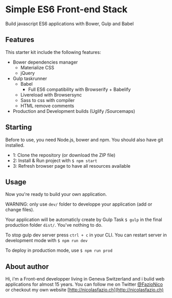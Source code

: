 <!--
@Author: Nicolas Fazio <webmaster-fazio>
@Date:   20-08-2016
@Email:  contact@nicolasfazio.ch
@Last modified by:   webmaster-fazio
@Last modified time: 21-08-2016
-->

# Simple ES6 Front-end Stack
  Build javascript ES6 applications with Bower, Gulp and Babel



## Features
  This starter kit include the following features:
  * Bower dependencies manager
    * Materialize CSS
    * jQuery
  * Gulp taskrunner
    * Babel
      * Full ES6 compatibility with Browserify + Babelify
    * Livereload with Browsersync
    * Sass to css with compiler
    * HTML remove comments
  * Production and Development builds (Uglify /Sourcemaps)



## Starting
  Before to use, you need Node.js, bower and npm. You should also have git installed.
  * 1: Clone the repository (or download the ZIP file)
  * 2: Install & Run project with `$ npm start`
  * 3: Refresh browser page to have all resources available


## Usage
  Now you're ready to build your own application.

  WARNING: only use `dev/` folder to developpe your application (add or change files).

  Your application will be automaticly create by Gulp Task `$ gulp` in the final production folder `dist/`. You've nothing to do.

  To stop gulp dev server press `ctrl + c` in your CLI.
  You can restart server in development mode with `$ npm run dev`

  To deploy in production mode, use `$ npm run prod`


## About author
  Hi, i'm a Front-end developper living in Geneva Switzerland and i bulid web applications for almost 15 years.
  You can follow me on Twitter [@FazioNico](https://twitter.com/FazioNico) or checkout my own website [http://nicolasfazio.ch](http://nicolasfazio.ch)
